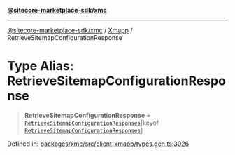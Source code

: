 [**@sitecore-marketplace-sdk/xmc**](../../../../README.md)

***

[@sitecore-marketplace-sdk/xmc](../../../../README.md) / [Xmapp](../README.md) / RetrieveSitemapConfigurationResponse

# Type Alias: RetrieveSitemapConfigurationResponse

> **RetrieveSitemapConfigurationResponse** = [`RetrieveSitemapConfigurationResponses`](RetrieveSitemapConfigurationResponses.md)\[keyof [`RetrieveSitemapConfigurationResponses`](RetrieveSitemapConfigurationResponses.md)\]

Defined in: [packages/xmc/src/client-xmapp/types.gen.ts:3026](https://github.com/Sitecore/marketplace-sdk/blob/main/packages/xmc/src/client-xmapp/types.gen.ts#L3026)
